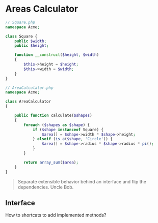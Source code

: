 # Areas Calculator

```php
// Square.php
namespace Acme;

class Square {
    public $width;
    public $height;

    function __construct($height, $width)
    {
        $this->height = $height;
        $this->width = $width;
    }
}

// AreaCalculator.php
namespace Acme;

class AreaCalculator
{

    public function calculate($shapes)
    {
        foreach ($shapes as $shape) {
            if ($shape instanceof Square) {
                $area[] = $shape->width * $shape->height;
            } elseif (is_a($shape, 'Circle')) {
                $area[] = $shape->radius * $shape->radius * pi();
            }
        }

        return array_sum($area);
    }
}

```

> Separate extensible behavior behind an interface and flip the dependencies.
> Uncle Bob.

## Interface

How to shortcats to add implemented methods?

```php
```